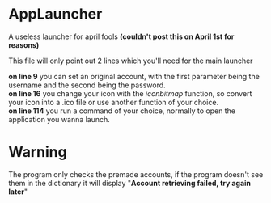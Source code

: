 # AppLauncher
A useless launcher for april fools **(couldn't post this on April 1st for reasons)**

This file will only point out 2 lines which you'll need for the main launcher

**on line 9** you can set an original account, with the first parameter being the username and the second being the password.<br>
**on line 16** you change your icon with the _iconbitmap_ function, so convert your icon into a .ico file or use another function of your choice.<br>
**on line 114** you run a command of your choice, normally to open the application you wanna launch.<br>

# Warning
The program only checks the premade accounts, if the program doesn't see them in the dictionary it will display "**Account retrieving failed, try again later**"
